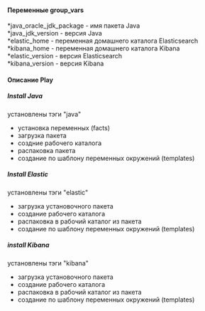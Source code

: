 #### Переменные group_vars
*java_oracle_jdk_package - имя пакета Java  
*java_jdk_version - версия Java  
*elastic_home - переменная домашнего каталога Elasticsearch  
*kibana_home - переменная домашнего каталога Kibana  
*elastic_version - версия Elasticsearch  
*kibana_version - версия Kibana  

#### Описание Play 

##### Install Java
 установлены тэги "java"
 * установка переменных (facts)
 * загрузка пакета
 * создние рабочего каталога
 * распаковка пакета
 * создание по шаблону переменных окружений (templates)
##### Install Elastic
 установлены тэги "elastic"
 * загрузка установочного пакета 
 * создание рабочего каталога
 * распаковка в рабочий каталог из пакета
 * создание по шаблону переменных окружений (templates)

##### install Kibana
 установлены тэги "kibana"
 * загрузка установочного пакета 
 * создание рабочего каталога
 * распаковка в рабочий каталог из пакета
 * создание по шаблону переменных окружений (templates)